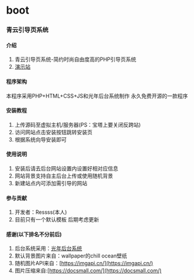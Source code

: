 # boot
### 青云引导页系统


#### 介绍

1. 青云引导页系统-简约时尚自由度高的PHP引导页系统
2. [演示站](https://boot.qypan.cn)


#### 程序架构
本程序采用PHP+HTML+CSS+JS和光年后台系统制作 永久免费开源的一款程序


#### 安装教程

1. 上传源码至虚拟主机/服务器(PS：宝塔上要关闭反跨站)
2. 访问网站点击安装按钮跳转安装页
3. 根据系统向导安装即可

#### 使用说明


1.  安装后请去后台网站设置内设置好相对应信息
2. 网站背景支持自主后台上传或使用随机背景
1. 新建站点内可添加需引导的网站


#### 参与贡献

1. 开发者：Ressss(本人)
2. 目前只有一个默认模板 后期考虑更新


#### 感谢(以下排名不分前后)
1. 后台系统采用：[光年后台系统](https://gitee.com/yinqi/Light-Year-Admin-Template?_from=gitee_search)
2. 默认背景图片来自：wallpaper的chill ocean壁纸
3. 随机图片API来自：[https://imgapi.cn/](https://imgapi.cn/)
4. 图片压缩来自:[https://docsmall.com/](https://docsmall.com/)
